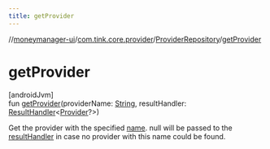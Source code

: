 ```yaml
---
title: getProvider
---
```

//[moneymanager-ui](../../../index.html)/[com.tink.core.provider](../index.html)/[ProviderRepository](index.html)/[getProvider](get-provider.html)



# getProvider



[androidJvm]\
fun [getProvider](get-provider.html)(providerName: [String](https://kotlinlang.org/api/latest/jvm/stdlib/kotlin/-string/index.html), resultHandler: [ResultHandler](../../com.tink.service.handler/-result-handler/index.html)&lt;[Provider](../../com.tink.model.provider/-provider/index.html)?&gt;)



Get the provider with the specified [name](../../com.tink.model.provider/-provider/name.html). null will be passed to the [resultHandler](get-provider.html) in case no provider with this name could be found.




